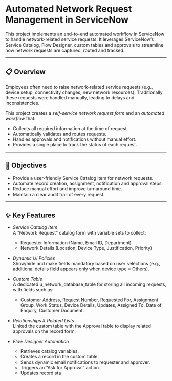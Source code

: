 # Automated Network Request Management in ServiceNow

This project implements an end-to-end automated workflow in ServiceNow to handle network-related service requests. It leverages ServiceNow’s Service Catalog, Flow Designer, custom tables and approvals to streamline how network requests are captured, routed and tracked.

---

## 📋 Overview

Employees often need to raise network-related service requests (e.g., device setup, connectivity changes, new network resources). Traditionally these requests were handled manually, leading to delays and inconsistencies.  

This project creates a *self-service network request form* and an *automated workflow* that:

- Collects all required information at the time of request.
- Automatically validates and routes requests.
- Handles approvals and notifications without manual effort.
- Provides a single place to track the status of each request.

---

## 🎯 Objectives

- Provide a user-friendly Service Catalog item for network requests.
- Automate record creation, assignment, notification and approval steps.
- Reduce manual effort and improve turnaround time.
- Maintain a clear audit trail of every request.

---

## ✨ Key Features

- *Service Catalog Item*  
  A “Network Request” catalog form with variable sets to collect:
  - Requester Information (Name, Email ID, Department)
  - Network Details (Location, Device Type, Justification, Priority)

- *Dynamic UI Policies*  
  Show/hide and make fields mandatory based on user selections (e.g., additional details field appears only when device type = Others).

- *Custom Table*  
  A dedicated u_network_database_table for storing all incoming requests, with fields such as:
  - Customer Address, Request Number, Requested For, Assignment Group, Work Status, Device Details, Updates, Assigned To, Date of Enquiry, Customer Document.

- *Relationships & Related Lists*  
  Linked the custom table with the Approval table to display related approvals on the record form.

- *Flow Designer Automation*  
  - Retrieves catalog variables.
  - Creates a record in the custom table.
  - Sends dynamic email notifications to requester and approver.
  - Triggers an “Ask for Approval” action.
  - Updates record sta
